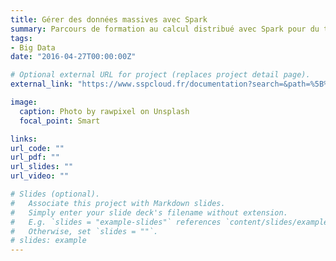 ```yaml
---
title: Gérer des données massives avec Spark
summary: Parcours de formation au calcul distribué avec Spark pour du traitement de données à grande échelle.
tags:
- Big Data
date: "2016-04-27T00:00:00Z"

# Optional external URL for project (replaces project detail page).
external_link: "https://www.sspcloud.fr/documentation?search=&path=%5B%22Initiation%20%C3%A0%20Spark%22%5D"

image:
  caption: Photo by rawpixel on Unsplash
  focal_point: Smart

links:
url_code: ""
url_pdf: ""
url_slides: ""
url_video: ""

# Slides (optional).
#   Associate this project with Markdown slides.
#   Simply enter your slide deck's filename without extension.
#   E.g. `slides = "example-slides"` references `content/slides/example-slides.md`.
#   Otherwise, set `slides = ""`.
# slides: example
---
```

